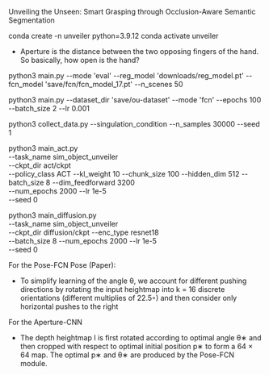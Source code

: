 Unveiling the Unseen: Smart Grasping through Occlusion-Aware Semantic Segmentation

conda create -n unveiler python=3.9.12
conda activate unveiler

- Aperture is the distance between the two opposing fingers of the hand. So basically, how open is the hand?

<!-- python3 main.py --mode 'eval' --fcn_model 'downloads/fcn_model.pt' --reg_model 'downloads/reg_model.pt' --n_scenes 5 -->
python3 main.py --mode 'eval' --reg_model 'downloads/reg_model.pt' --fcn_model 'save/fcn/fcn_model_17.pt' --n_scenes 50

python3 main.py --dataset_dir 'save/ou-dataset' --mode 'fcn' --epochs 100 --batch_size 2 --lr 0.001

python3 collect_data.py --singulation_condition --n_samples 30000 --seed 1

python3 main_act.py \
--task_name sim_object_unveiler \
--ckpt_dir act/ckpt \
--policy_class ACT --kl_weight 10 --chunk_size 100 --hidden_dim 512 --batch_size 8 --dim_feedforward 3200 \
--num_epochs 2000  --lr 1e-5 \
--seed 0

python3 main_diffusion.py \
--task_name sim_object_unveiler \
--ckpt_dir diffusion/ckpt --enc_type resnet18 \
--batch_size 8 --num_epochs 2000  --lr 1e-5 \
--seed 0

For the Pose-FCN Pose (Paper):
- To simplify learning of the angle θ, we account for
different pushing directions by rotating the input heightmap into
k = 16 discrete orientations (different multiplies of 22.5◦) and
then consider only horizontal pushes to the right

For the Aperture-CNN
- The depth heightmap I is first rotated according to optimal angle θ∗ and then cropped with
respect to optimal initial position p∗ to form a 64 × 64 map. The
optimal p∗ and θ∗ are produced by the Pose-FCN module.